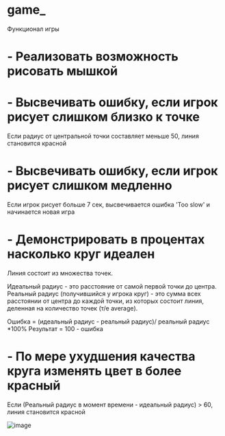 # game_

Функционал игры
# - Реализовать возможность рисовать мышкой 
# - Высвечивать ошибку, если игрок рисует слишком близко к точке 

Если радиус от центральной точки составляет меньше 50, линия становится красной

# - Высвечивать ошибку, если игрок рисует слишком медленно 

Если игрок рисует больше 7 сек, высвечивается ошибка 'Too slow' и начинается новая игра

# - Демонстрировать в процентах насколько круг идеален 

Линия состоит из множества точек.

Идеальный радиус - это расстояние от самой первой точки до центра. 
Реальный радиус (получившийся у игрока круг) - это сумма всех расстоянии от центра до каждой точки, из которых состоит линия, деленная на количество точек (т/е average).

Ошибка = (идеальный радиус - реальный радиус)/ реальный радиус  *100%
Результат = 100 - ошибка

# - По мере ухудшения качества круга изменять цвет в более красный 

Если (Реальный радиус в момент времени - идеальный радиус) > 60, линия становится красной


![image](https://github.com/SabinaBeisembayevakz/game_/assets/120465527/5769e225-8c77-46eb-823e-3862f74bb8b6)
